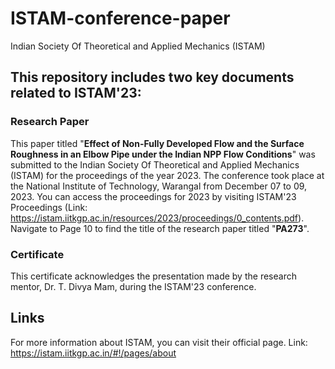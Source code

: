 # ISTAM-conference-paper
Indian Society Of Theoretical and Applied Mechanics (ISTAM)

## This repository includes two key documents related to ISTAM'23:
### Research Paper
This paper titled "**Effect of Non-Fully Developed Flow and the Surface Roughness in an Elbow Pipe under the Indian NPP Flow Conditions**" was submitted to the Indian Society Of Theoretical and Applied Mechanics (ISTAM) for the proceedings of the year 2023. The conference took place at the National Institute of Technology, Warangal from December 07 to 09, 2023.
You can access the proceedings for 2023 by visiting ISTAM'23 Proceedings (Link: https://istam.iitkgp.ac.in/resources/2023/proceedings/0_contents.pdf). Navigate to Page 10 to find the title of the research paper titled "**PA273**".

### Certificate
This certificate acknowledges the presentation made by the research mentor, Dr. T. Divya Mam, during the ISTAM'23 conference.

## Links
For more information about ISTAM, you can visit their official page.
Link: https://istam.iitkgp.ac.in/#!/pages/about
